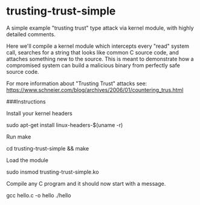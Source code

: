 trusting-trust-simple
=====================

A simple example "trusting trust" type attack via kernel module, with highly detailed comments.

Here we'll compile a kernel module which intercepts every "read" system call, searches for a string that looks like common C source code, and attaches something new to the source. This is meant to demonstrate how a compromised system can build a malicious binary from perfectly safe source code.

For more information about "Trusting Trust" attacks see: https://www.schneier.com/blog/archives/2006/01/countering_trus.html

###Instructions

Install your kernel headers

  sudo apt-get install linux-headers-$(uname -r)

Run make

  cd trusting-trust-simple && make
  
Load the module

  sudo insmod trusting-trust-simple.ko
  
Compile any C program and it should now start with a message.

  gcc hello.c -o hello
  ./hello
  


